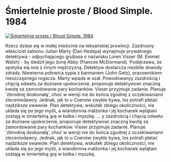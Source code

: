 Śmiertelnie proste / Blood Simple. 1984 
=============
[![Śmiertelnie proste / Blood Simple. 1984 ](http://vidos.pl/images/player.gif)](http://vidos.pl/miertelnie-proste-blood-simple-1984)

 Rzecz dzieje się w małej mieścinie na teksańskiej prowincji. Zazdrosny właściciel saloonu Julian Marty (Dan Hedaya) wynajmuje prywatnego detektywa - odpychającego grubasa o nazwisku Loren Visser (M. Emmet Walsh) - by śledził jego żonę Abby (Frances McDormand). Podejrzewa, że spotyka się ona z innym mężczyzną. Detektyw dostarcza niezbite dowody zdrady. Niewierna połowica sypia z barmanem (John Getz), pracownikiem nieszczęsnego rogacza. Marty wpada w szał. Powodowanyy zazdrością i chęcią odwetu za doznane upokorzenie, proponuje detektywowi znaczną kwotę za zamordowanie pary kochanków. Visser przyjmuje zadanie. Planuje 'zbrodnię doskonałą', choć w wersji nie do końca zgodnej z oczekiwaniami zleceniodawcy. Jednak, jak to u Coenów zwykle bywa, los potrafi płatać najdziksze swawole. Plan detektywa, wskutek zbiegu okoliczności, nie układa się po jego myśli, a wiarołomna małżonka i jej kochanek wplątani zostają w śmiertelną grę w kotka i myszkę.   ... y zazdrością i chęcią odwetu za doznane upokorzenie, proponuje detektywowi znaczną kwotę za zamordowanie pary kochanków. Visser przyjmuje zadanie. Planuje 'zbrodnię doskonałą', choć w wersji nie do końca zgodnej z oczekiwaniami zleceniodawcy. Jednak, jak to u Coenów zwykle bywa, los potrafi płatać najdziksze swawole. Plan detektywa, wskutek zbiegu okoliczności, nie układa się po jego myśli, a wiarołomna małżonka i jej kochanek wplątani zostają w śmiertelną grę w kotka i myszkę.
